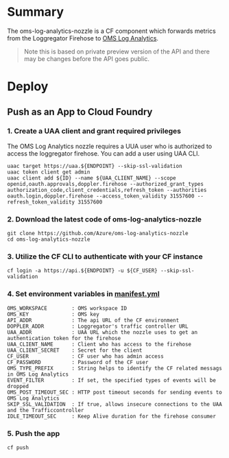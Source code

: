 # Summary
The oms-log-analytics-nozzle is a CF component which forwards metrics from the Loggregator Firehose to [OMS Log Analytics](https://docs.microsoft.com/en-us/azure/log-analytics/).
> Note this is based on private preview version of the API and there may be changes before the API goes public.

# Deploy
## Push as an App to Cloud Foundry
### 1. Create a UAA client and grant required privileges
The OMS Log Analytics nozzle requires a UUA user who is authorized to access the loggregator firehose. You can add a user using UAA CLI.
```
uaac target https://uaa.${ENDPOINT} --skip-ssl-validation
uaac token client get admin
uaac client add ${ID} --name ${UAA_CLIENT_NAME} --scope openid,oauth.approvals,doppler.firehose --authorized_grant_types authorization_code,client_credentials,refresh_token --authorities oauth.login,doppler.firehose --access_token_validity 31557600 --refresh_token_validity 31557600
```

### 2. Download the latest code of oms-log-analytics-nozzle
```
git clone https://github.com/Azure/oms-log-analytics-nozzle
cd oms-log-analytics-nozzle
```

### 3. Utilize the CF CLI to authenticate with your CF instance
```
cf login -a https://api.${ENDPOINT} -u ${CF_USER} --skip-ssl-validation
```

### 4. Set environment variables in [manifest.yml](./manifest.yml)
```
OMS_WORKSPACE        : OMS workspace ID
OMS_KEY              : OMS key
API_ADDR             : The api URL of the CF environment
DOPPLER_ADDR         : Loggregator's traffic controller URL
UAA_ADDR             : UAA URL which the nozzle uses to get an authentication token for the firehose
UAA_CLIENT_NAME      : Client who has access to the firehose
UAA_CLIENT_SECRET    : Secret for the client
CF_USER              : CF user who has admin access
CF_PASSWORD          : Password of the CF user
OMS_TYPE_PREFIX      : String helps to identify the CF related messags in OMS Log Analytics
EVENT_FILTER         : If set, the specified types of events will be dropped
OMS_POST_TIMEOUT_SEC : HTTP post timeout seconds for sending events to OMS Log Analytics
SKIP_SSL_VALIDATION  : If true, allows insecure connections to the UAA and the Trafficcontroller
IDLE_TIMEOUT_SEC     : Keep Alive duration for the firehose consumer
```

### 5. Push the app
```
cf push
```
